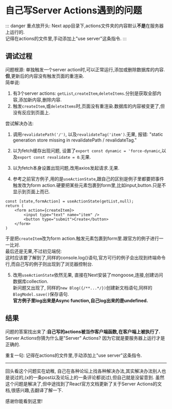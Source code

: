 # 自己写Server Actions遇到的问题

::: danger
重点放开头: Next app目录下,actions文件夹的内容默认**不是**在服务器上运行的.  
<span className="text-red-500 font-bold">记得在actions的文件里,手动添加上"use server"这条指令.</span>
:::

## 调试过程
问题根源: 单独触发一个server action时,可以正常运行,添加或删除数据库的内容.  
**但**,更新后的内容没有触发页面的重渲染.  
简单说:
1. 有3个server actions: `getList`,`createItem`,`deleteItems`.分别是获取全部内容,添加新内容,删除内容.
2. 触发`createItem`,或`deleteItems`时,页面没有重渲染.数据库的内容被变更了,但没有反应到页面上.

尝试解决办法:
1. 调用`revalidatePath('/')`, 以及`revalidateTag('item')`.无果, 报错: "static generation store missing in revalidatePath  / revalidateTag."
2. 以为fetch缓存出现问题, 设置了`export const dynamic = 'force-dynamic`,以及`export const revalidate = 0`.无果.
3. 以为fetch本身设置出现问题,改用axios发起请求.无果.

4. 参考之前官方例子,用的是`useActionState`,跟自己的区别是例子里都要把事件触发改为form action.硬要把某些元素包裹到form里,比如input,button.只是不显示到页面上而已.
```tsx
const [state,formAction] = useActionState(getList,null);
return (
    <form action={createItem}>
        <input type="text" name="item" />
        <button type="submit">Create</button>
    </form>
)
```
于是把`createItem`改为form action.触发元素包裹到form里.跟官方的例子进行一一比对.  
最后还是无果,不过初见端倪:  
这时应该要了解到了,<span className="text-red-500 font-bold">同样的console.log()语句,官方可行的例子会出现到终端命令行,而自己写的例子则出现到了浏览器控制台.</span>  

5. 改用`useActionState`依然无果, 直接在Next安装了mongoose,连接,创建访问数据库collection.  
新问题又出现了, 同样的`new Blog({/**...*/})`创建新文档语句,同样的`BlogModel.save()`保存语句.  
**官方例子里log出来是Async function,自己log出来的是undefined.**  

## 结果
问题的答案找出来了:**自己写的actions被当作客户端函数,在客户端上被执行了.**  
Server Actions你猜为什么是"Server" Actions? 因为它就是要服务器上运行才是正确的.  

<span className="text-red-500 font-bold text-xl">重复一句: 记得在actions的文件里,手动添加上"use server"这条指令.</span>

--- 
回头看这个问题实在幼稚, 自己在各种论坛上找各种解决办法,其实解决办法别人也是说过的,(x的一条post以及论坛上的一条评论都说过),但自己就是没留意到.
虽然这个问题是解决了,但中途找到了React官方文档更新了关于Server Actions的文档,很感兴趣,去翻译了解一下.  

感谢你能看到这里!
